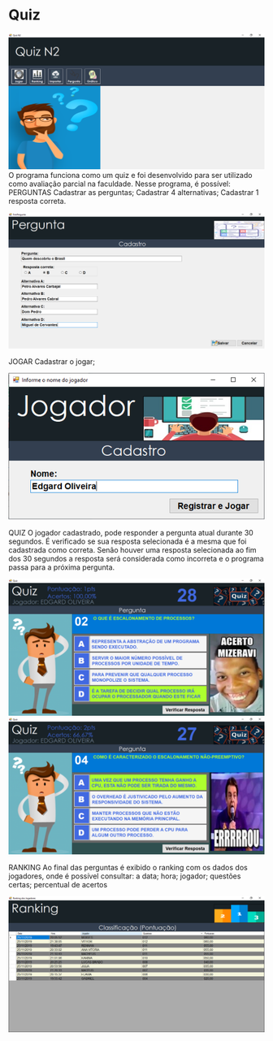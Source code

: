 # Quiz
![Tela Principal](https://github.com/EdgardOliveira/Quiz/blob/master/N2Quiz/imagens/frmPrincipal.png)
O programa funciona como um quiz e foi desenvolvido para ser utilizado como avaliação parcial na faculdade. 
 Nesse programa, é possível:
 PERGUNTAS
  Cadastrar as perguntas;
  Cadastrar 4 alternativas;
  Cadastrar 1 resposta correta.
  
  
  
  ![Cadastro de Perguntas](https://github.com/EdgardOliveira/Quiz/blob/master/N2Quiz/imagens/frmPergunta.png)
 
 JOGAR
  Cadastrar o jogar;
  
  
  
  ![Cadastro de Jogador](https://github.com/EdgardOliveira/Quiz/blob/master/N2Quiz/imagens/frmJogador.png)
 
 QUIZ
  O jogador cadastrado, pode responder a pergunta atual durante 30 segundos.
  É verificado se sua resposta selecionada é a mesma que foi cadastrada como correta. 
  Senão houver uma resposta selecionada ao fim dos 30 segundos a resposta será considerada como incorreta e o programa passa para a próxima pergunta.
  
  
  
  ![JogoAcertou](https://github.com/EdgardOliveira/Quiz/blob/master/N2Quiz/imagens/frmQuizAcertou.png)
  ![JogoErrou](https://github.com/EdgardOliveira/Quiz/blob/master/N2Quiz/imagens/frmQuizErrou.png)
  
 
 RANKING
  Ao final das perguntas é exibido o ranking com os dados dos jogadores, onde é possível consultar:
   a data;
   hora;
   jogador; 
   questões certas;
   percentual de acertos
   
   
   
   ![Tela de Ranking](https://github.com/EdgardOliveira/Quiz/blob/master/N2Quiz/imagens/frmRanking.png)
